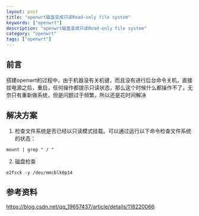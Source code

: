 ```yaml
---
layout: post
title: "openwrt磁盘变成只读Read-only file system"
keywords: ["openwrt"]
description: "openwrt磁盘变成只读Read-only file system"
category: "openwrt"
tags: ["openwrt"]
---
```


## 前言
搭建openwrt的过程中，由于机器没有关机键，而且没有进行后台命令关机，直接拔电源之后，重启，任何操作都提示只读状态，那么这个时候什么都操作不了，无奈只有重新做系统，但是问题过于频繁，所以还是花时间解决

## 解决方案
1. 检查文件系统是否已经以只读模式挂载。可以通过运行以下命令检查文件系统的状态：
```
mount | grep " / "
```
2. 磁盘检查
```
e2fsck -y /dev/mmcblk0p14
```

## 参考资料
https://blog.csdn.net/qq_19657437/article/details/118220066
